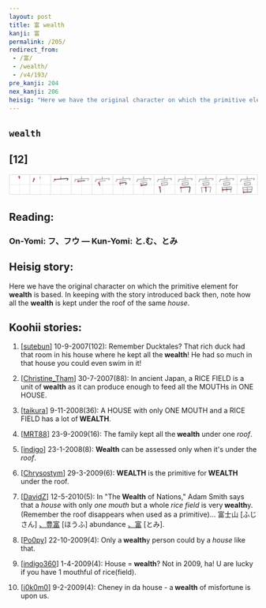 ```yaml
---
layout: post
title: 富 wealth
kanji: 富
permalink: /205/
redirect_from:
 - /富/
 - /wealth/
 - /v4/193/
pre_kanji: 204
nex_kanji: 206
heisig: "Here we have the original character on which the primitive element for <b>wealth</b> is based. In keeping with the story introduced back then, note how all the <b>wealth</b> is kept under the roof of the same <i>house</i>."
---
```


## `wealth`

## [12]

<div class="stroke"><img src="../images/E5AF8C.png" /></div>

## Reading:

### On-Yomi: フ、フウ &mdash; Kun-Yomi: と.む、とみ

## Heisig story:

Here we have the original character on which the primitive element for <b>wealth</b> is based. In keeping with the story introduced back then, note how all the <b>wealth</b> is kept under the roof of the same <i>house</i>.

## Koohii stories:

1) [<a href="http://kanji.koohii.com/profile/sutebun">sutebun</a>] 10-9-2007(102): Remember Ducktales? That rich duck had that room in his house where he kept all the<strong> wealth</strong>! He had so much in that house you could even swim in it!

2) [<a href="http://kanji.koohii.com/profile/Christine_Tham">Christine_Tham</a>] 30-7-2007(88): In ancient Japan, a RICE FIELD is a unit of<strong> wealth</strong> as it can produce enough to feed all the MOUTHs in ONE HOUSE.

3) [<a href="http://kanji.koohii.com/profile/taikura">taikura</a>] 9-11-2008(36): A HOUSE with only ONE MOUTH and a RICE FIELD has a lot of<strong> WEALTH</strong>.

4) [<a href="http://kanji.koohii.com/profile/MRT88">MRT88</a>] 23-9-2009(16): The family kept all the<strong> wealth</strong> under one <em>roof</em>.

5) [<a href="http://kanji.koohii.com/profile/indigo">indigo</a>] 23-1-2008(8): <strong>Wealth</strong> can be assessed only when it&#039;s under the <em>roof</em>.

6) [<a href="http://kanji.koohii.com/profile/Chrysostym">Chrysostym</a>] 29-3-2009(6): <strong>WEALTH</strong> is the primitive for<strong> WEALTH</strong> under the roof.

7) [<a href="http://kanji.koohii.com/profile/DavidZ">DavidZ</a>] 12-5-2010(5): In &quot;The<strong> Wealth</strong> of Nations,&quot; Adam Smith says that a <em>house</em> with only <em>one mouth</em> but a whole <em>rice field</em> is very<strong> wealth</strong>y. (Remember the roof disappears when used as a primitive)... 富士山 [ふじさん] <a href="midori://search?text=、豊富">、豊富</a> [ほうふ] abundance <a href="midori://search?text=、富">、富</a> [とみ].

8) [<a href="http://kanji.koohii.com/profile/Po0py">Po0py</a>] 22-10-2009(4): Only a<strong> wealth</strong>y person could by a <em>house</em> like that.

9) [<a href="http://kanji.koohii.com/profile/indigo360">indigo360</a>] 1-4-2009(4): House =<strong> wealth</strong>? Not in 2009, ha! U are lucky if you have 1 mouthful of rice(field).

10) [<a href="http://kanji.koohii.com/profile/j0k0m0">j0k0m0</a>] 9-2-2009(4): Cheney in da house - a<strong> wealth</strong> of misfortune is upon us.
